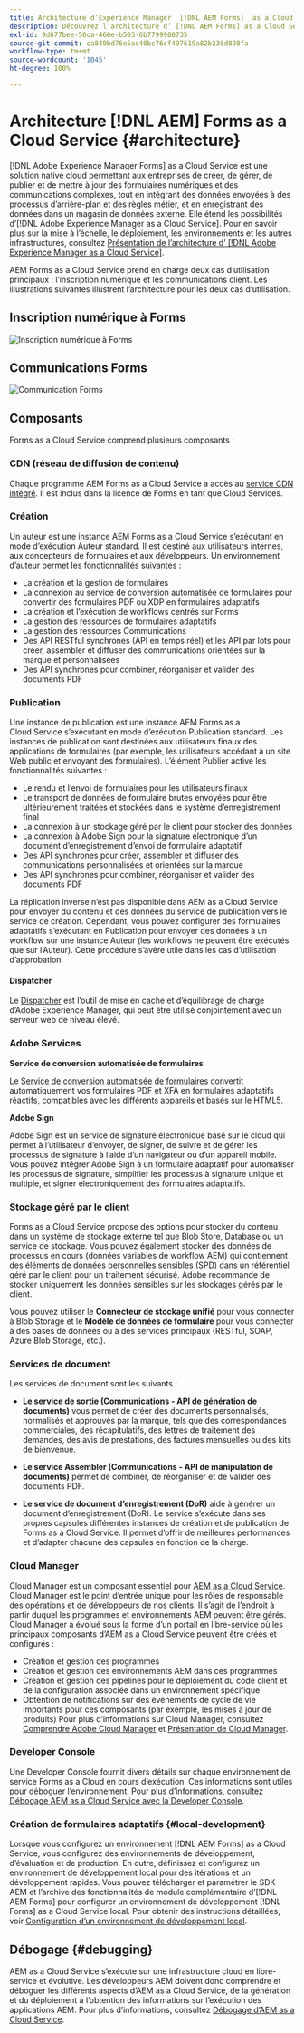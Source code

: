 ```yaml
---
title: Architecture d’Experience Manager  [!DNL AEM Forms]  as a Cloud Service
description: Découvrez l’architecture d’ [!DNL AEM Forms] as a Cloud Service pour en savoir plus sur l’évolutivité, la résilience et les performances de la plateforme.
exl-id: 9d677bee-50ca-460e-b503-6b7799900735
source-git-commit: ca849bd76e5ac40bc76cf497619a82b238d898fa
workflow-type: tm+mt
source-wordcount: '1045'
ht-degree: 100%

---
```


# Architecture [!DNL AEM] Forms as a Cloud Service {#architecture}

[!DNL Adobe Experience Manager Forms] as a Cloud Service est une solution native cloud permettant aux entreprises de créer, de gérer, de publier et de mettre à jour des formulaires numériques et des communications complexes, tout en intégrant des données envoyées à des processus d’arrière-plan et des règles métier, et en enregistrant des données dans un magasin de données externe. Elle étend les possibilités d’[!DNL Adobe Experience Manager as a Cloud Service]. Pour en savoir plus sur la mise à l’échelle, le déploiement, les environnements et les autres infrastructures, consultez [Présentation de l’architecture d’ [!DNL Adobe Experience Manager as a Cloud Service]](https://experienceleague.adobe.com/docs/experience-manager-cloud-service/core-concepts/architecture.html?lang=fr).

AEM Forms as a Cloud Service prend en charge deux cas d’utilisation principaux : l’inscription numérique et les communications client. Les illustrations suivantes illustrent l’architecture pour les deux cas d’utilisation.

## Inscription numérique à Forms

![Inscription numérique à Forms](assets/forms-cloud-service-architecture-forms-digital-enrollment.svg)

## Communications Forms

![Communication Forms](assets/forms-cloud-service-architecture-forms-communications.svg)

## Composants

Forms as a Cloud Service comprend plusieurs composants :

### CDN (réseau de diffusion de contenu)

Chaque programme AEM Forms as a Cloud Service a accès au [service CDN intégré](https://experienceleague.adobe.com/docs/experience-manager-cloud-service/content/implementing/content-delivery/cdn.html?lang=fr). Il est inclus dans la licence de Forms en tant que Cloud Services.

### Création

Un auteur est une instance AEM Forms as a Cloud Service s’exécutant en mode d’exécution Auteur standard. Il est destiné aux utilisateurs internes, aux concepteurs de formulaires et aux développeurs. Un environnement d’auteur permet les fonctionnalités suivantes :

* La création et la gestion de formulaires
* La connexion au service de conversion automatisée de formulaires pour convertir des formulaires PDF ou XDP en formulaires adaptatifs
* La création et l’exécution de workflows centrés sur Forms
* La gestion des ressources de formulaires adaptatifs
* La gestion des ressources Communications
* Des API RESTful synchrones (API en temps réel) et les API par lots pour créer, assembler et diffuser des communications orientées sur la marque et personnalisées
* Des API synchrones pour combiner, réorganiser et valider des documents PDF

### Publication

Une instance de publication est une instance AEM Forms as a Cloud Service s’exécutant en mode d’exécution Publication standard. Les instances de publication sont destinées aux utilisateurs finaux des applications de formulaires (par exemple, les utilisateurs accédant à un site Web public et envoyant des formulaires). L’élément Publier active les fonctionnalités suivantes :

* Le rendu et l’envoi de formulaires pour les utilisateurs finaux
* Le transport de données de formulaire brutes envoyées pour être ultérieurement traitées et stockées dans le système d’enregistrement final
* La connexion à un stockage géré par le client pour stocker des données
* La connexion à Adobe Sign pour la signature électronique d’un document d’enregistrement d’envoi de formulaire adaptatif
* Des API synchrones pour créer, assembler et diffuser des communications personnalisées et orientées sur la marque
* Des API synchrones pour combiner, réorganiser et valider des documents PDF

La réplication inverse n’est pas disponible dans AEM as a Cloud Service pour envoyer du contenu et des données du service de publication vers le service de création. Cependant, vous pouvez configurer des formulaires adaptatifs s’exécutant en Publication pour envoyer des données à un workflow sur une instance Auteur (les workflows ne peuvent être exécutés que sur l’Auteur). Cette procédure s’avère utile dans les cas d’utilisation d’approbation.

#### Dispatcher

Le [Dispatcher](https://experienceleague.adobe.com/docs/experience-manager-cloud-service/content/implementing/content-delivery/disp-overview.html?lang=fr) est l’outil de mise en cache et d’équilibrage de charge d’Adobe Experience Manager, qui peut être utilisé conjointement avec un serveur web de niveau élevé.

### Adobe Services

**Service de conversion automatisée de formulaires**

Le [Service de conversion automatisée de formulaires](https://experienceleague.adobe.com/docs/aem-forms-automated-conversion-service/using/introduction.html?lang=fr) convertit automatiquement vos formulaires PDF et XFA en formulaires adaptatifs réactifs, compatibles avec les différents appareils et basés sur le HTML5.

**Adobe Sign**

Adobe Sign est un service de signature électronique basé sur le cloud qui permet à l’utilisateur d’envoyer, de signer, de suivre et de gérer les processus de signature à l’aide d’un navigateur ou d’un appareil mobile. Vous pouvez intégrer Adobe Sign à un formulaire adaptatif pour automatiser les processus de signature, simplifier les processus à signature unique et multiple, et signer électroniquement des formulaires adaptatifs.

<!-- **PDF Service API**
Adobe’s PDF Services API lets create, combine, export, and extract data from PDFs through powerful and flexible cloud-based APIs. -->

### Stockage géré par le client

Forms as a Cloud Service propose des options pour stocker du contenu dans un système de stockage externe tel que Blob Store, Database ou un service de stockage. Vous pouvez également stocker des données de processus en cours (données variables de workflow AEM) qui contiennent des éléments de données personnelles sensibles (SPD) dans un référentiel géré par le client pour un traitement sécurisé. Adobe recommande de stocker uniquement les données sensibles sur les stockages gérés par le client.

Vous pouvez utiliser le **Connecteur de stockage unifié** pour vous connecter à Blob Storage et le **Modèle de données de formulaire** pour vous connecter à des bases de données ou à des services principaux (RESTful, SOAP, Azure Blob Storage, etc.).

### Services de document

Les services de document sont les suivants :

* **Le service de sortie (Communications - API de génération de documents)** vous permet de créer des documents personnalisés, normalisés et approuvés par la marque, tels que des correspondances commerciales, des récapitulatifs, des lettres de traitement des demandes, des avis de prestations, des factures mensuelles ou des kits de bienvenue.

* **Le service Assembler (Communications - API de manipulation de documents)** permet de combiner, de réorganiser et de valider des documents PDF.

* **Le service de document d’enregistrement (DoR)** aide à générer un document d’enregistrement (DoR). Le service s’exécute dans ses propres capsules différentes instances de création et de publication de Forms as a Cloud Service. Il permet d’offrir de meilleures performances et d’adapter chacune des capsules en fonction de la charge.

### Cloud Manager 

Cloud Manager est un composant essentiel pour [AEM as a Cloud Service](https://experienceleague.adobe.com/docs/experience-manager-cloud-service/overview/introduction.html?lang=fr). Cloud Manager est le point d’entrée unique pour les rôles de responsable des opérations et de développeurs de nos clients. Il s’agit de l’endroit à partir duquel les programmes et environnements AEM peuvent être gérés. Cloud Manager a évolué sous la forme d’un portail en libre-service où les principaux composants d’AEM as a Cloud Service peuvent être créés et configurés :

* Création et gestion des programmes
* Création et gestion des environnements AEM dans ces programmes
* Création et gestion des pipelines pour le déploiement du code client et de la configuration associée dans un environnement spécifique
* Obtention de notifications sur des événements de cycle de vie importants pour ces composants (par exemple, les mises à jour de produits)
Pour plus d’informations sur Cloud Manager, consultez [Comprendre Adobe Cloud Manager](https://experienceleague.adobe.com/docs/experience-manager-learn/foundation/cloud-manager/understand-cloud-manager-for-aem.html?lang=fr) et [Présentation de Cloud Manager](https://experienceleague.adobe.com/docs/experience-manager-cloud-manager/using/introduction-to-cloud-manager.html?lang=fr).

### Developer Console

Une Developer Console fournit divers détails sur chaque environnement de service Forms as a Cloud en cours d’exécution. Ces informations sont utiles pour déboguer l’environnement. Pour plus d’informations, consultez [Débogage AEM as a Cloud Service avec la Developer Console](https://experienceleague.adobe.com/docs/experience-manager-learn/cloud-service/debugging/debugging-aem-as-a-cloud-service/developer-console.html?lang=fr).

<!--

+++CDN (Content Delivery Network):

Every AEM Forms as a Cloud Service program has access to Fastly CDN service. It is included in the licence of Forms as a Cloud Services.

+++

+++Adaptive Forms
Adaptive Forms enable customers to author web-friendly reflowable web forms and fragments that are used by the customers for their data capture needs. This feature enables customers to manage their complex data capture needs easily, by leveraging multiple integrations with Adobe Sign, Document Services, Form Data Model, Automated Forms Conversion service, and more.

+++

+++Automated Forms Conversion Service (AFCS)
Automated Forms Conversion service helps accelerate digitization and modernization of data capture experience through automated conversion of PDF forms to adaptive forms. The service, powered by Adobe Sensei, automatically converts your PDF forms to device-friendly, responsive, and HTML5-based adaptive forms. While leveraging the existing investments in PDF Forms and XFA, the service also applies appropriate validations, styling, and layout to adaptive form fields during conversion.

+++

+++Form Data Model
The Form Data Model (FDM) feature is the standard way of creating data integrations with external/internal data sources and using them across the different Forms as a Cloud Service features. FDM provides a rich editor for customers to integrate, define, and manage relationships between the different entities and data sources and perform operations on them. Form data is stored in a data store hosted on the customer premises. Organizations can also use blob store hosted by the cloud provider and Adobe Experince Platform to store data.

+++

+++Forms Workflows
Forms-centric workflows is an extension to the default AEM Workflow and provides our customers with additional workflow capabilities like Form Data review, task assignment, and document services invocation.

+++

+++Communications
Forms as a Cloud Service offering consists of multiple services tailored specifically for document processing.

+++

+++Document of Record
A Document of Record is a PDF version of a form. It provides an ability to keep a record of the information  that you provide and submit in an Adaptive Form in PDF fromat. The service provides a default DoR template and tools to develop a custom template.

+++

## Terminologies

<!-- ## Cloud Manager{#cloud-manager}

Cloud Manager is an essential component to [AEM as a Cloud Service](https://experienceleague.adobe.com/docs/experience-manager-cloud-service/overview/introduction.html?lang=en). Each new tenant of the [!DNL AEM Forms] as a Cloud Service is first provisioned for Cloud Manager access. Cloud Manager is the single-entry point for the operations and developer persona of our customers. It is the place from where the AEM programs and environments can be managed. Cloud Manager has evolved as a self-service portal where the main components of the AEM as a Cloud Service can be created and configured:

* Creating and managing programs
* Creating and managing the AEM environments within the programs
* Creating and managing the pipelines for deploying the customer code and configuration to a particular environment
* Getting notified of important lifecycle events for these components (for example, product updates)
For more information about Cloud Manager, see [Understand Adobe Cloud Manager](https://experienceleague.adobe.com/docs/experience-manager-learn/foundation/cloud-manager/understand-cloud-manager-for-aem.html) and [Introduction to Cloud Manager](https://experienceleague.adobe.com/docs/experience-manager-cloud-manager/using/introduction-to-cloud-manager.html).

## Users and Authentication {#users-and-authentication}

AEM as a Cloud Service includes Admin Console support for AEM instances and Adobe Identity Management System (IMS) based authentication. The Admin Console allows administrators to centrally manage all Experience Cloud users. Users and Groups can be assigned to product profiles associated with AEM as a Cloud Service instances, allowing them to log in to that instance. For more information about users, authentication, and, and accessing an instance of AEM as a Cloud Service, see [IMS Support for [!DNL Adobe Experience Manager] as a Cloud Service](https://experienceleague.adobe.com/docs/experience-manager-cloud-service/security/ims-support.html?lang=en#introduction).

Various personas are involved in a typical [!DNL AEM Forms] project. After you log in to your [!DNL AEM Forms] as a Cloud Service instance, you can [add users in admin console](https://experienceleague.adobe.com/docs/experience-manager-cloud-service/security/ims-support.html) for personas applicable to your organization or project and [assign users to built-in groups](forms-groups-privileges-tasks.md) to provide them required privileges.

To learn various in-built [!DNL AEM Forms] specific user groups and privileges available on [!DNL AEM Forms] as a Cloud Services instance, see [Configure, user, roles and groups](forms-groups-privileges-tasks.md). 

## Developer Experience {#developer-experience}

The new architecture supporting AEM as a Cloud Service brings some key changes to the overall developer experience. One of the major goals for the changes to developer experience is to allow migration to AEM as a Cloud Service as quickly as possible, with little modifications to existing custom code.

## Cloud development {#cloud-development}

Here are the guidelines to run your existing code smoothly on AEM as a Cloud Service environment:

* Store your code and configurations to the Git repository of the associated Cloud Manager program. It makes managing and integrating code with CI/CD a breeze.  
* Make application code and configuration compatible with the baseline [!DNL AEM Forms] images. Using the latest APIs helps to build faster and secure applications.
* Use the Cloud Manager pipeline associated with the Cloud Manager environment to build and deploy applications. It helps you bring the latest features and bug fixed for [!DNL AEM Forms] as a Cloud Service to your environment.
* Try that your custom applications pass all the code quality, security, and performance gates enforced in the pipeline. It helps build secure and better performing applications which leads to better customer experience. You can always use Cloud Manager UI to skip some checks.
This process is commonly referred to as cloud-first development. [!DNL AEM Forms] as a Cloud Service also provides an SDK to support rapid development before the pending code and configuration changes are attempted in the cloud.
Some interfaces that were previously part of the AEM QuickStart are no longer available to the users of the AEM as a Cloud Service environment. For instance, the Web Console where OSGI bundles and their associated configuration are managed. The CRXDE Lite content repository browser becomes only accessible on non-production environment types. A subset of the Web Console functionalities that developers require, especially when it comes to diagnostics and status purposes, is made available via a new developer console.
Also, one of the most common requirements for developers is quick access to the log files of the various environments. With [!DNL AEM Cloud Service], the log files of the different nodes in the Author, Publish are made available via the Cloud Manager, either in the form of files that can be downloaded or via APIs for tailing the logs. Due to the clear separation of code and content, developers can leverage a particular process for updating content as part of a deployment. The typical use cases for mutable content are:
* Standard “default” content that is part of the customer project (for example, folders, templates, workflows...)
* Search index definitions
* ACLs and permissions
* Service users and user groups
Set up your development environment, [Configure your CI/CD Pipeline](https://experienceleague.adobe.com/docs/experience-manager-cloud-manager/using/how-to-use/configuring-pipeline.html), and learn to [deploy your code](https://experienceleague.adobe.com/docs/experience-manager-cloud-manager/using/how-to-use/deploying-code.html) on the environment. -->

### Création de formulaires adaptatifs {#local-development}

Lorsque vous configurez un environnement [!DNL AEM Forms] as a Cloud Service, vous configurez des environnements de développement, d’évaluation et de production. En outre, définissez et configurez un environnement de développement local pour des itérations et un développement rapides. Vous pouvez télécharger et paramétrer le SDK AEM et l’archive des fonctionnalités de module complémentaire d’[!DNL AEM Forms] pour configurer un environnement de développement [!DNL Forms] as a Cloud Service local.  Pour obtenir des instructions détaillées, voir [Configuration d’un environnement de développement local](setup-local-development-environment.md).

## Débogage {#debugging}

AEM as a Cloud Service s’exécute sur une infrastructure cloud en libre-service et évolutive. Les développeurs AEM doivent donc comprendre et déboguer les différents aspects d’AEM as a Cloud Service, de la génération et du déploiement à l’obtention des informations sur l’exécution des applications AEM. Pour plus d’informations, consultez [Débogage d’AEM as a Cloud Service](https://experienceleague.adobe.com/docs/experience-manager-learn/cloud-service/debugging/debugging-aem-as-a-cloud-service/overview.html?lang=fr).
